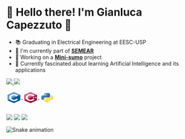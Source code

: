<h1 align="left"> 🤝 Hello there! I'm Gianluca Capezzuto 🤝</h1>

- 📚 Graduating in Electrical Engineering at EESC-USP
- 🤖 I'm currently part of **[SEMEAR]**
- 🎎 Working on a **[Mini-sumo]** project
- 📲 Currently fascinated about learning Artificial Intelligence and its applications

 <div>
  <a href="https://github.com/gianvstheworld">
  <img height="180em" src="https://github-readme-stats.vercel.app/api?username=gianvstheworld&show_icons=true&theme=dark&include_all_commits=true&count_private=true"/>
  <img height="180em" src="https://github-readme-stats.vercel.app/api/top-langs/?username=gianvstheworld&layout=compact&langs_count=7&theme=dark"/>
  </div>
  
<div style="display: inline_block"><br>
  <img align="center" alt="Gian-C" height="30" width="40" src="https://raw.githubusercontent.com/devicons/devicon/master/icons/c/c-original.svg">
  <img align="center" alt="Gian-Cpp" height="30" width="40" src="https://raw.githubusercontent.com/devicons/devicon/master/icons/cplusplus/cplusplus-original.svg">
  <img align="center" alt="Gian-Python" height="30" width="40" src="https://raw.githubusercontent.com/devicons/devicon/master/icons/python/python-original.svg">
</div>
  
  ##
 
<div> 
    <a href = "mailto:gianlucacapezzuto@usp.br"><img src="https://img.shields.io/badge/-Gmail-%23333?style=for-the-badge&logo=gmail&logoColor=white" target="_blank"></a>
  <a href="https://www.linkedin.com/in/gianluca-capezzuto-sardinha-9a1330205/" target="_blank"><img src="https://img.shields.io/badge/-LinkedIn-%230077B5?style=for-the-badge&logo=linkedin&logoColor=white" target="_blank"></a> 
   <a href = "https://open.spotify.com/playlist/1wO3KURMMfFFeh4qrelMkO?si=38e16643a30c413b"><img src="https://img.shields.io/badge/Spotify-1ED760?&style=for-the-badge&logo=spotify&logoColor=white" target="_blank"></a>

 
  ![Snake animation](https://github.com/gianvstheworld/gianvstheworld/blob/output/github-contribution-grid-snake.svg)
 
</div>
  
<!-- links -->

[SEMEAR]: https://github.com/Grupo-SEMEAR-USP "Grupo SEMEAR - EESC/USP"
[Mini-sumo]: https://github.com/Grupo-SEMEAR-USP/Mini-Sumo2021 "Mini-sumo Repository"
